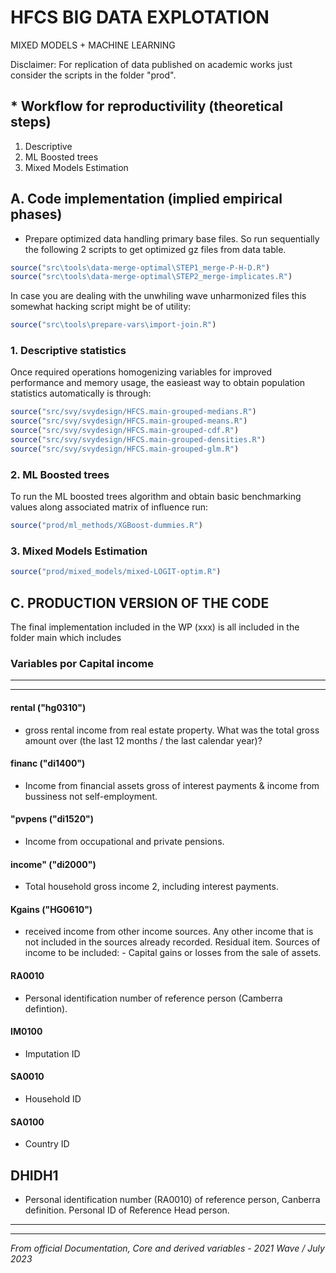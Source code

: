 # HFCS BIG DATA EXPLOTATION

MIXED MODELS + MACHINE LEARNING

Disclaimer: For replication of data published on academic works just consider the scripts in the folder "prod".

## \* Workflow for reproductivility (theoretical steps)

1. Descriptive
2. ML Boosted trees
3. Mixed Models Estimation

## A. Code implementation (implied empirical phases)

- Prepare optimized data handling primary base files. So run sequentially the following 2 scripts to get optimized gz files from data table.

```r
source("src\tools\data-merge-optimal\STEP1_merge-P-H-D.R")
source("src\tools\data-merge-optimal\STEP2_merge-implicates.R")
```

In case you are dealing with the unwhiling wave unharmonized files this somewhat hacking script might be of utility:

```r
source("src\tools\prepare-vars\import-join.R")
```

### 1. Descriptive statistics

Once required operations homogenizing variables for improved performance and memory usage, the easieast way to obtain population statistics automatically is through:

```r
source("src/svy/svydesign/HFCS.main-grouped-medians.R")
source("src/svy/svydesign/HFCS.main-grouped-means.R")
source("src/svy/svydesign/HFCS.main-grouped-cdf.R")
source("src/svy/svydesign/HFCS.main-grouped-densities.R")
source("src/svy/svydesign/HFCS.main-grouped-glm.R")
```

### 2. ML Boosted trees

To run the ML boosted trees algorithm and obtain basic benchmarking values along associated matrix of influence run:

```r
source("prod/ml_methods/XGBoost-dummies.R")
```

### 3. Mixed Models Estimation

```r
source("prod/mixed_models/mixed-LOGIT-optim.R")
```

## C. PRODUCTION VERSION OF THE CODE

The final implementation included in the WP (xxx) is all included in the folder main which includes

### Variables por Capital income

---

---

#### rental ("hg0310")

- gross rental income from real estate property. What was the total gross amount over (the last 12 months / the last calendar year)?

#### financ ("di1400")

- Income from financial assets gross of interest payments & income from bussiness not self-employment.

#### "pvpens ("di1520")

- Income from occupational and private pensions.

#### income" ("di2000")

- Total household gross income 2, including interest payments.

#### Kgains ("HG0610")

- received income from other income sources. Any other income that is not included in the sources already recorded. Residual item. Sources of income to be included: - Capital gains or losses from the sale of assets.

#### RA0010

- Personal identification number of reference person (Camberra defintion).

#### IM0100

- Imputation ID

#### SA0010

- Household ID

#### SA0100

- Country ID

## DHIDH1

- Personal identification number (RA0010) of reference person, Canberra definition. Personal ID of Reference Head person.

---

---

_From official Documentation, Core and derived variables - 2021 Wave / July 2023_
